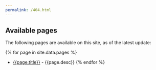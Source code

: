 ```yaml
---
permalink: /404.html
---
```

## Available pages

The following pages are available on this site, as of the latest update:

{% for page in site.data.pages %}
- [{{page.title}}]({{site.github.url}}{{page.url}}) - {{page.desc}}
{% endfor %}
 